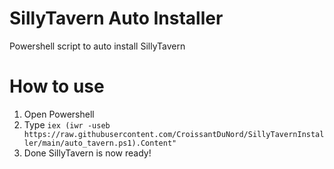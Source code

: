 # SillyTavern Auto Installer
Powershell script to auto install SillyTavern

# How to use
1. Open Powershell
2. Type `iex (iwr -useb https://raw.githubusercontent.com/CroissantDuNord/SillyTavernInstaller/main/auto_tavern.ps1).Content"`
3. Done SillyTavern is now ready!

